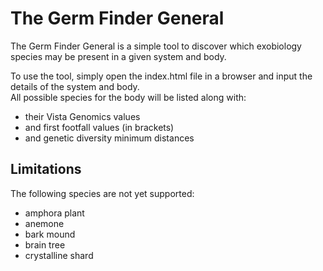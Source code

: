 # The Germ Finder General

The Germ Finder General is a simple tool to discover which exobiology
species may be present in a given system and body.

To use the tool, simply open the index.html file in a browser and input
the details of the system and body.  
All possible species for the body will be listed along with:

* their Vista Genomics values
* and first footfall values (in brackets)
* and genetic diversity minimum distances

## Limitations

The following species are not yet supported:

* amphora plant
* anemone
* bark mound
* brain tree
* crystalline shard